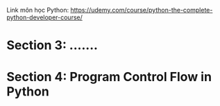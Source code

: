 Link môn học Python:
https://udemy.com/course/python-the-complete-python-developer-course/

# Section 3: .......

# Section 4: Program Control Flow in Python

